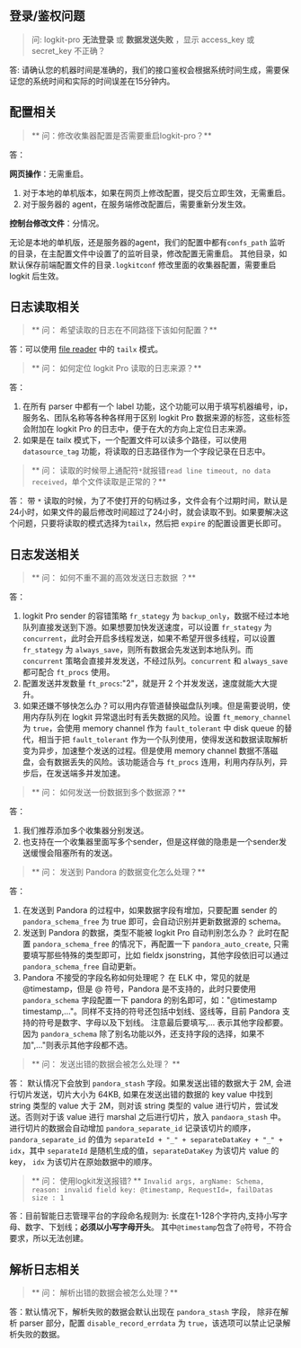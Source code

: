 ## **登录/鉴权问题**

> 问: logkit-pro **无法登录** 或 **数据发送失败** ，显示 access_key 或 secret_key  不正确？

答: 请确认您的机器时间是准确的，我们的接口鉴权会根据系统时间生成，需要保证您的系统时间和实际的时间误差在15分钟内。



## **配置相关**

> ** 问：修改收集器配置是否需要重启logkit-pro？**

答：

**网页操作**：无需重启。

1. 对于本地的单机版本，如果在网页上修改配置，提交后立即生效，无需重启。
2. 对于服务器的 agent，在服务端修改配置后，需要重新分发生效。

**控制台修改文件**：分情况。

无论是本地的单机版，还是服务器的agent，我们的配置中都有`confs_path` 监听的目录，在主配置文件中设置了的监听目录，修改配置无需重启。
其他目录，如默认保存前端配置文件的目录`.logkitconf` 修改里面的收集器配置，需要重启 logkit 后生效。




## **日志读取相关**

> ** 问： 希望读取的日志在不同路径下该如何配置？** 

答：可以使用 [file reader](/insight/manual/4751/file-reader) 中的 `tailx` 模式。


> ** 问： 如何定位 logkit Pro 读取的日志来源？**

答：
1. 在所有 parser 中都有一个 label 功能，这个功能可以用于填写机器编号，ip，服务名、团队名称等各种各样用于区别 logkit Pro 数据来源的标签，这些标签会附加在 logkit Pro 的日志中，便于在大的方向上定位日志来源。
2. 如果是在 tailx 模式下，一个配置文件可以读多个路径，可以使用 `datasource_tag` 功能，将读取的日志路径作为一个字段记录在日志中。


> ** 问： 读取的时候带上通配符`*`就报错`read line timeout, no data received`，单个文件读取是正常的？**

答： 带 `*` 读取的时候，为了不使打开的句柄过多，文件会有个过期时间，默认是24小时，如果文件的最后修改时间超过了24小时，就会读取不到。如果要解决这个问题，只要将读取的模式选择为`tailx`，然后把 `expire` 的配置设置更长即可。


## **日志发送相关**

> ** 问： 如何不重不漏的高效发送日志数据 ？**

答：
1. logkit Pro sender 的容错策略 `fr_stategy` 为 `backup_only`，数据不经过本地队列直接发送到下游。如果想要加快发送速度，可以设置 `fr_stategy` 为 `concurrent`，此时会开启多线程发送，如果不希望开很多线程，可以设置 `fr_stategy` 为 `always_save`，则所有数据会先发送到本地队列。而 `concurrent` 策略会直接并发发送，不经过队列。`concurrent` 和 `always_save` 都可配合 `ft_procs` 使用。
2. 配置发送并发数量 `ft_procs`:"2"，就是开 2 个并发发送，速度就能大大提升。
3. 如果还嫌不够快怎么办？可以用内存管道替换磁盘队列噢。但是需要说明，使用内存队列在 logkit 异常退出时有丢失数据的风险。设置 `ft_memory_channel` 为 `true`，会使用 memory channel 作为 `fault_tolerant` 中 disk queue 的替代，相当于把 `fault_tolerant` 作为一个队列使用，使得发送和数据读取解析变为异步，加速整个发送的过程。但是使用 memory channel 数据不落磁盘，会有数据丢失的风险。该功能适合与 `ft_procs` 连用，利用内存队列，异步后，在发送端多并发加速。

> ** 问： 如何发送一份数据到多个数据源？**

答： 
1. 我们推荐添加多个收集器分别发送。
2. 也支持在一个收集器里面写多个sender，但是这样做的隐患是一个sender发送缓慢会阻塞所有的发送。


> ** 问： 发送到 Pandora 的数据变化怎么处理？**

答：
1. 在发送到 Pandora 的过程中，如果数据字段有增加，只要配置 sender 的 `pandora_schema_free` 为 true 即可，会自动识别并更新数据源的 schema。
2. 发送到 Pandora 的数据，类型不能被 logkit Pro 自动判别怎么办？ 此时在配置 `pandora_schema_free` 的情况下，再配置一下 `pandora_auto_create`, 只需要填写那些特殊的类型即可，比如 fieldx jsonstring，其他字段依旧可以通过 `pandora_schema_free` 自动更新。
3. Pandora 不接受的字段名称如何处理呢？ 在 ELK 中，常见的就是 @timestamp，但是 @ 符号，Pandora 是不支持的，此时只要使用 `pandora_schema` 字段配置一下 pandora 的别名即可，如："@timestamp timestamp,..."。同样不支持的符号还包括中划线、竖线等，目前 Pandora 支持的符号是数字、字母以及下划线。 
注意最后要填写,... 表示其他字段都要。因为 `pandora_schema` 除了别名功能以外，还支持字段的选择，如果不加",..."则表示其他字段都不选。


> ** 问： 发送出错的数据会被怎么处理？ **

答： 默认情况下会放到 `pandora_stash` 字段。如果发送出错的数据大于 2M, 会进行切片发送，切片大小为 64KB, 如果在发送出错的数据的  key value 中找到 string 类型的 value 大于 2M，则对该 string 类型的 value 进行切片，尝试发送。否则对于该 value 进行 marshal 之后进行切片，放入 `pandaora_stash` 中。进行切片的数据会自动增加 `pandora_separate_id` 记录该切片的顺序，`pandora_separate_id` 的值为 `separateId + "_" + separateDataKey + "_" + idx`，其中 `separateId` 是随机生成的值，`separateDataKey` 为该切片 value 的 key， `idx` 为该切片在原始数据中的顺序。


> ** 问： 使用logkit发送报错? **
> `Invalid args, argName: Schema, reason: invalid field key: @timestamp, RequestId=, failDatas size : 1`

答：目前智能日志管理平台的字段命名规则为: 长度在1-128个字符内,支持小写字母、数字、下划线；**必须以小写字母开头**。   其中`@timestamp`包含了`@`符号，不符合要求，所以无法创建。




## **解析日志相关**

> ** 问： 解析出错的数据会被怎么处理？**

答：默认情况下，解析失败的数据会默认出现在 `pandora_stash` 字段， 除非在解析 parser 部分，配置 `disable_record_errdata` 为 `true`，该选项可以禁止记录解析失败的数据。

